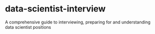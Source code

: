 data-scientist-interview
========================

A comprehensive guide to interviewing, preparing for and understanding data scientist positions
